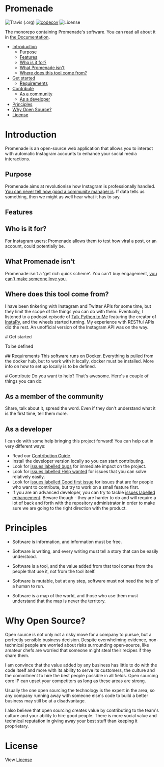 # Promenade
![Travis (.org)](https://img.shields.io/travis/ohduran/Promenade.svg)
[![codecov](https://codecov.io/gh/ohduran/Promenade/branch/dev/graph/badge.svg)](https://codecov.io/gh/ohduran/Promenade)
![License](https://img.shields.io/badge/license-GPLv3-blue.svg)


The monorepo containing Promenade's software. You can read all about it in [the Documentation](https://promenade.readthedocs.io/en/latest/).

* [Introduction](#introduction)
  * [Purpose](#purpose)
  * [Features](#features)
  * [Who is it for?](#who-is-it-for)
  * [What Promenade isn't](#what-promenade-isnt)
  * [Where does this tool come from?](#where-does-this-tool-come-from)
* [Get started](#get-started)
  * [Requirements](#requirements)
* [Contribute](#contribute)
  * [As a community](#as-a-community)
  * [As a developer](#as-a-developer)
* [Principles](#principles)
* [Why Open Source?](#why-open-source)
* [License](#license)

# Introduction

Promenade is an open-source web application that allows you to interact with automatic Instagram accounts to enhance your social media interactions.


## Purpose
Promenade aims at revolutionise how Instagram is professionally handled. [You can never tell how good a community manager is](http://paulgraham.com/taste.html). If data tells us something, then we might as well hear what it has to say.

## Features

## Who is it for?
For Instagram users: Promenade allows them to test how viral a post, or an account, could potentially be.

## What Promenade isn't
Promenade isn't a 'get rich quick scheme'. You can't buy engagement, [you can't make someone love you](https://www.youtube.com/watch?v=KfWWIZ-q00U).

## Where does this tool come from?
I have been tinkering with Instagram and Twitter APIs for some time, but they limit the scope of the things you can do with them. Eventually, I listened to a podcast episode of [Talk Python to Me](https://talkpython.fm/episodes/show/142/automating-the-web-with-selenium-and-instapy) featuring the creator of [InstaPy](https://github.com/timgrossmann/InstaPy), and the wheels started turning. My experience with RESTful APIs did the rest. An unofficial version of the Instagram API was on the way.

# Get started

To be defined

## Requirements
This software runs on Docker. Everything is pulled from the docker hub, but to work with it locally, docker must be installed. More info on how to set up locally is to be defined.

# Contribute
Do you want to help? That's awesome. Here's a couple of things you can do:

## As a member of the community
Share, talk about it, spread the word. Even if they don't understand what it is the first time, tell them more.

## As a developer
I can do with some help bringing this project forward! You can help out in very different ways:

* Read our [Contribution Guide](/CONTRIBUTING.md).
* Install the developer version locally so you can start contributing.
* Look for [issues labelled bugs](https://github.com/ohduran/Promenade/labels/bug) for immediate impact on the project.
* Look for [issues labelled Help wanted](https://github.com/ohduran/Promenade/labels/help%20wanted) for issues that you can solve relatively easily.
* Look for [issues labelled Good first issue](https://github.com/ohduran/Promenade/labels/good%20first%20issue) for issues that are for people who want to contribute, but try to work on a small feature first.
* If you are an advanced developer, you can try to tackle [issues labelled enhancement](https://github.com/ohduran/Promenade/labels/enhancement). Beware though - they are harder to do and will require a lot of back and forth with the repository administrator in order to make sure we are going to the right direction with the product.

# Principles

* Software is information, and information must be free.

* Software is writing, and every writing must tell a story that can be easily understood.

* Software is a tool, and the value added from that tool comes from the people that use it, not from the tool itself.

* Software is mutable, but at any step, software must not need the help of a human to run.

* Software is a map of the world, and those who use them must understand that the map is never the territory.


# Why Open Source?

Open source is not only not a risky move for a company to pursue, but a perfectly sensible business decision. Despite overwhelming evidence, non-technical people are worried about risks surrounding open-source, like amateur chefs are worried that someone might steal their recipes if they share them.

I am convince that the value added by any business has little to do with the code itself and more with its ability to serve its customers, the culture and the commitment to hire the best people possible in all fields. Open sourcing core IP can upset your competitors as long as these areas are strong.

Usually the one open sourcing the technology is the expert in the area, so any company running away with someone else's code to build a better business may still be at a disadvantage.

I also believe that open sourcing creates value by contributing to the team's culture and your ability to hire good people. There is more social value and technical reputation in giving away your best stuff than keeping it proprietary.

# License

View [License](LICENSE)
